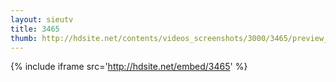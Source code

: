 ```yaml
---
layout: sieutv
title: 3465
thumb: http://hdsite.net/contents/videos_screenshots/3000/3465/preview_360p.mp4.jpg
---
```

{% include iframe src='http://hdsite.net/embed/3465' %}
 
